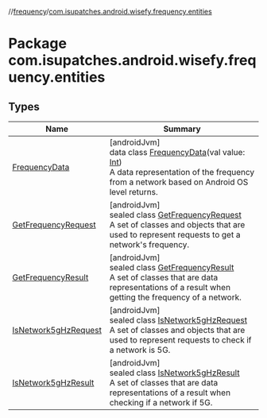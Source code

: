 //[frequency](../../index.md)/[com.isupatches.android.wisefy.frequency.entities](index.md)

# Package com.isupatches.android.wisefy.frequency.entities

## Types

| Name | Summary |
|---|---|
| [FrequencyData](-frequency-data/index.md) | [androidJvm]<br>data class [FrequencyData](-frequency-data/index.md)(val value: [Int](https://kotlinlang.org/api/latest/jvm/stdlib/kotlin/-int/index.html))<br>A data representation of the frequency from a network based on Android OS level returns. |
| [GetFrequencyRequest](-get-frequency-request/index.md) | [androidJvm]<br>sealed class [GetFrequencyRequest](-get-frequency-request/index.md)<br>A set of classes and objects that are used to represent requests to get a network's frequency. |
| [GetFrequencyResult](-get-frequency-result/index.md) | [androidJvm]<br>sealed class [GetFrequencyResult](-get-frequency-result/index.md)<br>A set of classes that are data representations of a result when getting the frequency of a network. |
| [IsNetwork5gHzRequest](-is-network5g-hz-request/index.md) | [androidJvm]<br>sealed class [IsNetwork5gHzRequest](-is-network5g-hz-request/index.md)<br>A set of classes and objects that are used to represent requests to check if a network is 5G. |
| [IsNetwork5gHzResult](-is-network5g-hz-result/index.md) | [androidJvm]<br>sealed class [IsNetwork5gHzResult](-is-network5g-hz-result/index.md)<br>A set of classes that are data representations of a result when checking if a network if 5G. |
